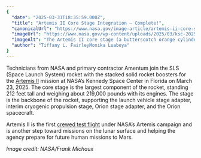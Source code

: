 ```yaml
---
{
  "date": "2025-03-31T18:35:59.000Z",
  "title": "Artemis II Core Stage Integration – Complete!",
  "canonicalUrl": "https://www.nasa.gov/image-article/artemis-ii-core-stage-integration-complete/",
  "imageUrl": "https://www.nasa.gov/wp-content/uploads/2025/03/ksc-20250323-ph-fmx01-0207orig.jpg",
  "imageAlt": "The Artemis II core stage (a butterscotch orange cylinder in the middle) and solid rocket boosters (the white cylinders, branded with the NASA \"worm\" logo on each side of the core stage) are joined together by teams inside the Vehicle Assembly Building (VAB). The view is from the ground, looking far upward, to show the full height of the core stage - 212 feet. The inside of the VAB has many platforms and catwalks around the center of the building, which is open.",
  "author": "Tiffany L. FairleyMonika Luabeya"
}
---
```


Technicians from NASA and primary contractor Amentum join the SLS (Space Launch System) rocket with the stacked solid rocket boosters for the [Artemis II](https://www.nasa.gov/mission/artemis-ii/) mission at NASA’s Kennedy Space Center in Florida on March 23, 2025. The core stage is the largest component of the rocket, standing 212 feet tall and weighing about 219,000 pounds with its engines. The stage is the backbone of the rocket, supporting the launch vehicle stage adapter, interim cryogenic propulsion stage, Orion stage adapter, and the Orion spacecraft.

Artemis II is the first [crewed test flight](https://www.nasa.gov/feature/our-artemis-crew/) under NASA’s Artemis campaign and is another step toward missions on the lunar surface and helping the agency prepare for future human missions to Mars.

_Image credit: NASA/Frank Michaux_
